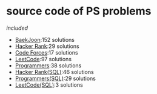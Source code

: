 # source code of PS problems  
_included_  
* [BaekJoon](https://www.acmicpc.net/):152 solutions  
* [Hacker Rank](https://www.hackerrank.com/):29 solutions  
* [Code Forces](https://codeforces.com/):17 solutions  
* [LeetCode](https://leetcode.com/):97 solutions  
* [Programmers](https://programmers.co.kr/):38 solutions  
* [Hacker Rank(SQL)](https://www.hackerrank.com/domains/sql):46 solutions  
* [Programmers(SQL)](https://programmers.co.kr/learn/challenges?tab=sql_practice_kit):29 solutions  
* [LeetCode(SQL)](https://leetcode.com/problemset/database/):3 solutions  